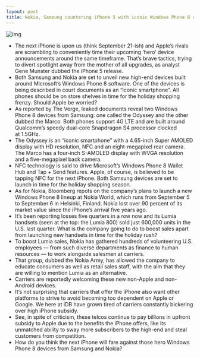 ```yaml
---
layout: post
title: Nokia, Samsung countering iPhone 5 with iconic Windows Phone 8 devices
---
```

![img](http://media.idownloadblog.com/wp-content/uploads/2011/12/Lumia-800.jpg)
* The next iPhone is upon us (think September 21-ish) and Apple’s rivals are scrambling to conveniently time their upcoming ‘hero’ device announcements around the same timeframe. That’s brave tactics, trying to divert spotlight away from the mother of all upgrades, as analyst Gene Munster dubbed the iPhone 5 release.
* Both Samsung and Nokia are set to unveil new high-end devices built around Microsoft’s Windows Phone 8 software. One of the devices is being described in court documents as an “iconic smartphone”. All phones should be on store shelves in time for the holiday shopping frenzy. Should Apple be worried?
* As reported by The Verge, leaked documents reveal two Windows Phone 8 devices from Samsung: one called the Odyssey and the other dubbed the Marco. Both phones support 4G LTE and are built around Qualcomm’s speedy dual-core Snapdragon S4 processor clocked at 1.5GHz.
* The Odyssey is an “iconic smartphone” with a 4.65-inch Super AMOLED display with HD resolution, NFC and an eight-megapixel rear camera. The Marco has a four-inch S-AMOLED display with WVGA resolution and a five-megapixel back camera.
* NFC technology is said to drive Microsoft’s Windows Phone 8 Wallet Hub and Tap + Send features. Apple, of course, is believed to be tapping NFC for the next iPhone. Both Samsung devices are set to launch in time for the holiday shopping season.
* As for Nokia, Bloomberg repots on the company’s plans to launch a new Windows Phone 8 lineup at Nokia World, which runs from September 5 to September 6 in Helsinki, Finland. Nokia lost over 90 percent of its market value since the iPhone’s arrival five years ago.
* It’s been reporting losses five quarters in a row now and its Lumia handsets (seen at the top: the Lumia 800) sold just 600,000 units in the U.S. last quarter. What is the company going to do to boost sales apart from launching new handsets in time for the holiday rush?
* To boost Lumia sales, Nokia has gathered hundreds of volunteering U.S. employees — from such diverse departments as finance to human resources — to work alongside salesmen at carriers.
* That group, dubbed the Nokia Army, has allowed the company to educate consumers as well as retail sales staff, with the aim that they are willing to mention Lumia as an alternative.
* Carriers are reportedly welcoming these new non-Apple and non-Android devices.
* It’s not surprising that carriers that offer the iPhone also want other platforms to strive to avoid becoming too dependent on Apple or Google. We here at iDB have grown tired of carriers constantly bickering over high iPhone subsidy.
* See, in spite of criticism, these telcos continue to pay billions in upfront subsidy to Apple due to the benefits the iPhone offers, like its unmatched ability to sway more subscribers to the high-end and steal customers from competition.
* How do you think the next iPhone will fare against those hero Windows Phone 8 devices from Samsung and Nokia?


